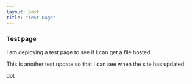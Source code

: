 ```yaml
---
layout: post
title: "Test Page"
---
```


### Test page

I am deploying a test page to see if I can get a file hosted.

This is another test update so that I can see when the site has updated.

dot